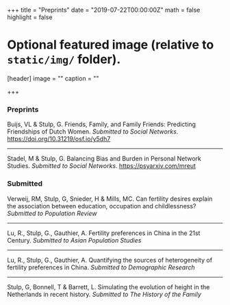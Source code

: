 +++
title = "Preprints"
date = "2019-07-22T00:00:00Z"
math = false
highlight = false

# Optional featured image (relative to `static/img/` folder).
[header]
image = ""
caption = ""

+++

### Preprints

Buijs, VL & Stulp, G. Friends, Family, and Family Friends: Predicting Friendships of Dutch Women. *Submitted to Social Networks*. https://doi.org/10.31219/osf.io/y5dh7

***

Stadel, M & Stulp, G. Balancing Bias and Burden in Personal Network Studies. *Submitted to Social Networks*. https://psyarxiv.com/mreut


### Submitted

Verweij, RM, Stulp, G, Snieder, H & Mills, MC. Can fertility desires explain the association between education, occupation and childlessness? *Submitted to Population Review*

***

Lu, R., Stulp, G., Gauthier, A. Fertility preferences in China in the 21st Century. *Submitted to Asian Population Studies*

***

Lu, R., Stulp, G., Gauthier, A. Quantifying the sources of heterogeneity of fertility preferences in China. *Submitted to Demographic Research*

***

Stulp, G, Bonnell, T & Barrett, L. Simulating the evolution of height in the Netherlands in recent history. *Submitted to The History of the Family*


